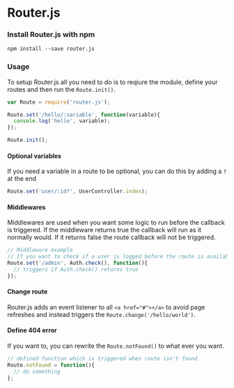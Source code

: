 # Router.js


### Install Router.js with npm
```txt
npm install --save router.js
```



### Usage
To setup Router.js all you need to do is to reqiure the module, define your routes and then run the `Route.init()`.
```js
var Route = require('router.js');

Route.set('/hello/:variable', function(variable){
  console.log('hello', variable);
});

Route.init();
```



#### Optional variables
If you need a variable in a route to be optional, you can do this by adding a `?` at the end
```js
Route.set('user/:id?', UserController.index);
```



#### Middlewares
Middlewares are used when you want some logic to run before the callback is triggered. If the middleware returns true the callback will run as it normally would. If it returns false the route callback will not be triggered.
```js
// Middleware example
// If you want to check if a user is logged before the route is available
Route.set('/admin', Auth.check(), function(){
  // triggers if Auth.check() returns true
}); 
```  



#### Change route
Router.js adds an event listener to all `<a href="#"></a>` to avoid page refreshes and instead triggers the `Route.change('/hello/world')`. 



#### Define 404 error
If you want to, you can rewrite the `Route.notFound()` to what ever you want.
```js
// defined function which is triggered when route isn't found
Route.notFound = function(){
  // do something
};
```
